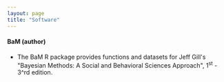 ```yaml
---
layout: page
title: "Software"
---
```


#### BaM (author)
* The BaM R package provides functions and datasets for Jeff Gill's "Bayesian Methods: A Social and Behavioral Sciences Approach", 1<sup>st</sup> - 3^rd edition.
